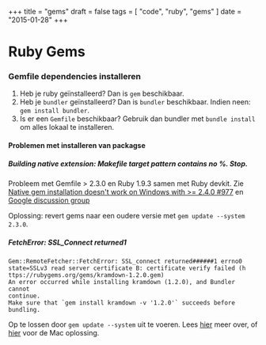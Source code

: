 +++
title = "gems"
draft = false
tags = [
    "code",
    "ruby",
    "gems"
]
date = "2015-01-28"
+++
# Ruby Gems 

### Gemfile dependencies installeren 

  1. Heb je ruby geïnstalleerd? Dan is `gem` beschikbaar.
  2. Heb je `bundler` geïnstalleerd? Dan is `bundler` beschikbaar. Indien neen: `gem install bundler`.
  3. Is er een `Gemfile` beschikbaar? Gebruik dan bundler met `bundle install` om alles lokaal te installeren.

#### Problemen met installeren van packagse 

##### Building native extension: Makefile target pattern contains no %. Stop. 

Probleem met Gemfile > 2.3.0 en Ruby 1.9.3 samen met Ruby devkit. Zie [Native gem installation doesn't work on Windows with >= 2.4.0 #977](https:*github.com/rubygems/rubygems/issues/977) en [Google discussion group](https:*groups.google.com/forum/#!topic/rubyinstaller/k19SeJijpKU/discussion)

Oplossing: revert gems naar een oudere versie met `gem update --system 2.3.0`.

##### FetchError: SSL_Connect returned1 ######

```
Gem::RemoteFetcher::FetchError: SSL_connect returned######1 errno0 state=SSLv3 read server certificate B: certificate verify failed (h
ttps://rubygems.org/gems/kramdown-1.2.0.gem)
An error occurred while installing kramdown (1.2.0), and Bundler cannot
continue.
Make sure that `gem install kramdown -v '1.2.0'` succeeds before bundling.
```

Op te lossen door `gem update --system` uit te voeren.
Lees [hier](http:*stackoverflow.com/questions/10246023/bundle-install-fails-with-ssl-certificate-verification-error) meer over, of [hier](http:*ga.be/blog/2013/10/02/fixing-rubygems-ssl-issues-certificate-verify-failed/) voor de Mac oplossing.